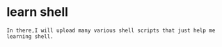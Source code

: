 # learn shell
    In there,I will upload many various shell scripts that just help me learning shell.
